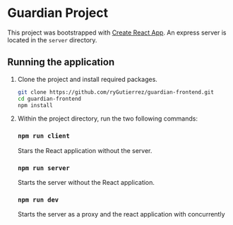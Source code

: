 # Guardian Project

This project was bootstrapped with [Create React App](https://github.com/facebook/create-react-app). An express server is located in the `server` directory.

## Running the application

1. Clone the project and install required packages.
    ```bash
    git clone https://github.com/ryGutierrez/guardian-frontend.git
    cd guardian-frontend
    npm install
    ```

2. Within the project directory, run the two following commands:

    ### `npm run client`
    Stars the React application without the server.

    ### `npm run server`
    Starts the server without the React application.

    ### `npm run dev`
    Starts the server as a proxy and the react application with concurrently